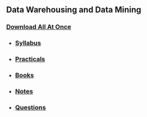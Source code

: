 ## Data Warehousing and Data Mining

### [Download All At Once](https://samriddhicollegeedunp-my.sharepoint.com/:f:/g/personal/wilsonshrestha_samriddhicollege_edu_np/EiI3wK7qJUJKiU2bcegeTjsBPgL9ulf-fZ6bZeXWDS6-6A)

- ### [Syllabus](https://samriddhicollegeedunp-my.sharepoint.com/:f:/g/personal/wilsonshrestha_samriddhicollege_edu_np/ElHaEDvXkmVGkaaGPFIiP0wBA-aDhAQR77sLHxBVrGfBlA?e=5AyxO5)

- ### [Practicals](https://samriddhicollegeedunp-my.sharepoint.com/:f:/g/personal/wilsonshrestha_samriddhicollege_edu_np/Eru_d0PphytPlyjnJerSynsB24CHa12ZgFcwVv8_GGIWzw?e=mXQqgx)

- ### [Books](https://samriddhicollegeedunp-my.sharepoint.com/:f:/g/personal/wilsonshrestha_samriddhicollege_edu_np/Ej3nCMPfUiJFrFD3i5NYSKYB93ivagnlxA-TyJxIBVIGLw?e=m9VePE)
 
- ### [Notes](https://samriddhicollegeedunp-my.sharepoint.com/:f:/g/personal/wilsonshrestha_samriddhicollege_edu_np/EnwnABFLMEpGkcXGVs9fwbMBhNP14nprmIJvoG3qB17WLg?e=5kka2A)

- ### [Questions](https://samriddhicollegeedunp-my.sharepoint.com/:f:/g/personal/wilsonshrestha_samriddhicollege_edu_np/EoGbq4E5JF5Nsg5zzXCExhsBTCQSbz4S_9rGKnBd6P9ebg?e=uTFB2D)
